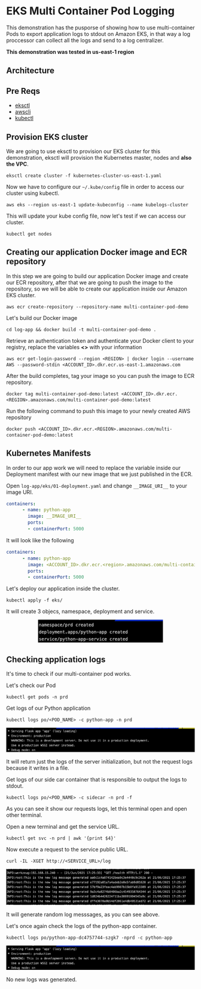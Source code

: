 # EKS Multi Container Pod Logging

This demonstration has the pusporse of showing how to use multi-container Pods to export application logs to stdout on Amazon EKS, in that way a log proccessor can collect all the logs and send to a log centralizer.

**This demonstration was tested in us-east-1 region**

## Architecture

## Pre Reqs

- [eksctl](https://eksctl.io/)
- [awscli](https://aws.amazon.com/cli/)
- [kubectl](https://kubernetes.io/docs/reference/kubectl/kubectl/)

## Provision EKS cluster

We are going to use eksctl to provision our EKS cluster for this demonstration, eksctl will provision the Kubernetes master, nodes and **also the VPC**.

```shell
eksctl create cluster -f kubernetes-cluster-us-east-1.yaml
```

Now we have to configure our `~/.kube/config` file in order to access our cluster using kubectl.

```shell
aws eks --region us-east-1 update-kubeconfig --name kubelogs-cluster
```

This will update your kube config file, now let's test if we can access our cluster.

```shell
kubectl get nodes
```

## Creating our application Docker image and ECR repository

In this step we are going to build our application Docker image and create our ECR repository, after that we are going to push the image to the repository, so we will be able to create our application inside our Amazon EKS cluster.

```shell
aws ecr create-repository --repository-name multi-container-pod-demo
```

Let's build our Docker image

```shell
cd log-app && docker build -t multi-container-pod-demo .
```

Retrieve an authentication token and authenticate your Docker client to your registry, replace the variables **<>** with your information

```shell
aws ecr get-login-password --region <REGION> | docker login --username AWS --password-stdin <ACCOUNT_ID>.dkr.ecr.us-east-1.amazonaws.com
```

After the build completes, tag your image so you can push the image to ECR repository.

```shell
docker tag multi-container-pod-demo:latest <ACCOUNT_ID>.dkr.ecr.<REGION>.amazonaws.com/multi-container-pod-demo:latest
```

Run the following command to push this image to your newly created AWS repository

```shell
docker push <ACCOUNT_ID>.dkr.ecr.<REGION>.amazonaws.com/multi-container-pod-demo:latest
```

## Kubernetes Manifests

In order to our app work we will need to replace the variable inside our Deployment manifest with our new image that we just published in the ECR.

Open `log-app/eks/01-deployment.yaml` and change `__IMAGE_URI__` to your image URI.

```yaml
containers:
      - name: python-app
        image: __IMAGE_URI__
        ports:
        - containerPort: 5000
```

It will look like the following

```yaml
containers:
      - name: python-app
        image: <ACCOUNT_ID>.dkr.ecr.<region>.amazonaws.com/multi-container-pod-demo:latest
        ports:
        - containerPort: 5000
```

Let's deploy our application inside the cluster.

```shell
kubectl apply -f eks/
```

It will create 3 objecs, namespace, deployment and service.

<p align="center"> 
<img src="images/kubernetes01.png">
</p>

## Checking application logs

It's time to check if our multi-container pod works.

Let's check our Pod

```shell
kubectl get pods -n prd
```

Get logs of our Python application

```
kubectl logs po/<POD_NAME> -c python-app -n prd
```

<p align="center"> 
<img src="images/kubernetes02.png">
</p>

It will return just the logs of the server initialization, but not the request logs because it writes in a file.

Get logs of our side car container that is responsible to output the logs to stdout.

```shell
kubectl logs po/<POD_NAME> -c sidecar -n prd -f
```

As you can see it show our requests logs, let this terminal open and open other terminal.

Open a new terminal and get the service URL.

```shell
kubectl get svc -n prd | awk '{print $4}'
```

Now execute a request to the service public URL.

```shell
curl -IL -XGET http://<SERVICE_URL>/log
```
<p align="center"> 
<img src="images/kubernetes03.png">
</p>

It will generate random log messsages, as you can see above.

Let's once again check the logs of the python-app container.

```shell
kubectl logs po/python-app-dc4757744-szgk7 -nprd -c python-app
```
<p align="center"> 
<img src="images/kubernetes02.png">
</p>

No new logs was generated.
